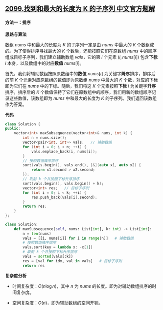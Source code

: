 ## [2099.找到和最大的长度为 K 的子序列 中文官方题解](https://leetcode.cn/problems/find-subsequence-of-length-k-with-the-largest-sum/solutions/100000/zhao-dao-he-zui-da-de-chang-du-wei-k-de-01ike)
#### 方法一：排序

**思路与算法**

数组 $\textit{nums}$ 中和最大的长度为 $K$ 的子序列一定是由 $\textit{nums}$ 中最大的 $K$ 个数组成的。为了使得排序寻找最大的 $K$ 个数后，还能按照它们在原数组  $\textit{nums}$ 中的顺序组成目标子序列，我们建立辅助数组 $\textit{vals}$，它的第 $i$ 个元素 $(i, \textit{nums}[i])$ 包含**下标** $i$ 本身，以及数组中的对应**数值** $\textit{nums}[i]$。

首先，我们将辅助数组按照原数组中的**数值** $\textit{nums}[i]$ 为关键字**降序**排序，排序后的前 $K$ 个元素对应原数组的数值即为原数组 $\textit{nums}$ 中最大的 $K$ 个数，对应的下标即为它们在 $\textit{nums}$ 中的下标。随后，我们将这 $K$ 个元素按照**下标** $i$ 为关键字**升序**排序，排序后的 $K$ 个数值保持了它们在原数组中的顺序，我们用新的数组顺序记录这些数值，该数组即为 $\textit{nums}$ 中和最大的长度为 $K$ 的子序列。我们返回该数组作为答案。


**代码**

```C++ [sol1-C++]
class Solution {
public:
    vector<int> maxSubsequence(vector<int>& nums, int k) {
        int n = nums.size();
        vector<pair<int, int>> vals;   // 辅助数组
        for (int i = 0; i < n; ++i) {
            vals.emplace_back(i, nums[i]);
        }
        // 按照数值降序排序
        sort(vals.begin(), vals.end(), [&](auto x1, auto x2) {
            return x1.second > x2.second;
        });
        // 取前 k 个并按照下标升序排序
        sort(vals.begin(), vals.begin() + k);
        vector<int> res;   // 目标子序列
        for (int i = 0; i < k; ++i) {
            res.push_back(vals[i].second);
        }
        return res;
    }
};
```


```Python [sol1-Python3]
class Solution:
    def maxSubsequence(self, nums: List[int], k: int) -> List[int]:
        n = len(nums)
        vals = [[i, nums[i]] for i in range(n)]   # 辅助数组
        # 按照数值降序排序
        vals.sort(key = lambda x: -x[1])
        # 取前 k 个并按照下标升序排序
        vals = sorted(vals[:k])
        res = [val for idx, val in vals]   # 目标子序列
        return res
```


**复杂度分析**

- 时间复杂度：$O(n \log n)$，其中 $n$ 为 $\textit{nums}$ 的长度。即为对辅助数组排序的时间复杂度。

- 空间复杂度：$O(n)$，即为辅助数组的空间开销。